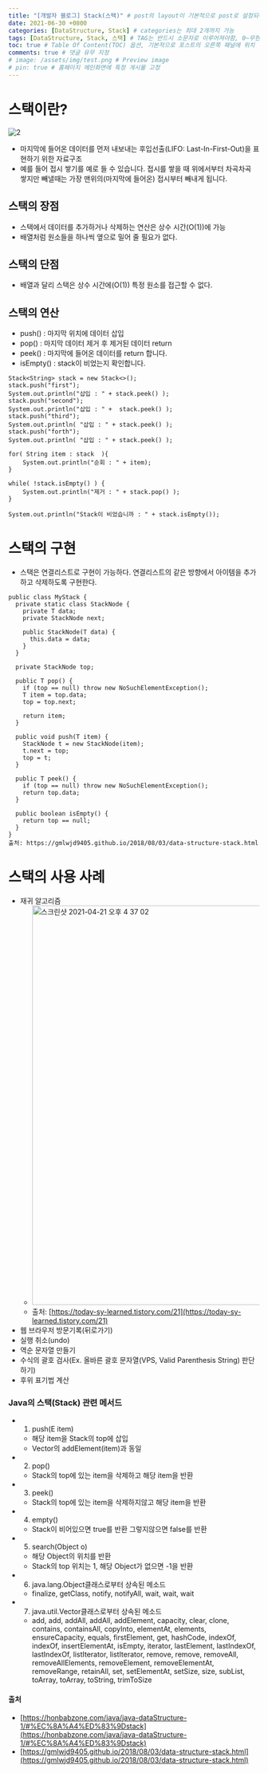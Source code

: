 ```yaml
---
title: "[개발자 블로그] Stack(스택)" # post의 layout이 기본적으로 post로 설정되어있어서 Front Matter에 따로 layout변수를 만들어 주지 않아도 됨
date: 2021-06-30 +0800
categories: [DataStructure, Stack] # categories는 최대 2개까지 가능
tags: [DataStructure, Stack, 스택] # TAG는 반드시 소문자로 이루어져야함, 0~무한개까지 지정 가능
toc: true # Table Of Content(TOC) 옵션, 기본적으로 포스트의 오른쪽 패널에 위치
comments: true # 댓글 유무 지정
# image: /assets/img/test.png # Preview image
# pin: true # 홈페이지 메인화면에 특정 게시물 고정
---
```


# 스택이란?
![2](https://user-images.githubusercontent.com/44339530/115507464-221d6a00-a2b7-11eb-9fce-6594270d9945.png)<br>

- 마지막에 들어온 데이터를 먼저 내보내는 후입선출(LIFO: Last-In-First-Out)을 표현하기 위한 자료구조
- 예를 들어 접시 쌓기를 예로 들 수 있습니다. 접시를 쌓을 때 위에서부터 차곡차곡 쌓지만 빼낼때는 가장 맨위의(마지막에 들어온) 접시부터 빼내게 됩니다.

## 스택의 장점
- 스택에서 데이터를 추가하거나 삭제하는 연산은 상수 시간(O(1))에 가능
- 배열처럼 원소들을 하나씩 옆으로 밀어 줄 필요가 없다.

## 스택의 단점
- 배열과 달리 스택은 상수 시간에(O(1)) 특정 원소를 접근할 수 없다.

## 스택의 연산
- push() : 마지막 위치에 데이터 삽입
- pop() : 마지막 데이터 제거 후 제거된 데이터 return
- peek() : 마지막에 들어온 데이터를 return 합니다.
- isEmpty() : stack이 비었는지 확인합니다.

~~~
Stack<String> stack = new Stack<>();
stack.push("first");
System.out.println("삽입 : " + stack.peek() );
stack.push("second");
System.out.println("삽입 : " +  stack.peek() );
stack.push("third");
System.out.println( "삽입 : " + stack.peek() );
stack.push("forth");
System.out.println( "삽입 : " + stack.peek() );

for( String item : stack  ){
    System.out.println("순회 : " + item);
}

while( !stack.isEmpty() ) {
    System.out.println("제거 : " + stack.pop() ); 
}

System.out.println("Stack이 비었습니까 : " + stack.isEmpty());
~~~

# 스택의 구현
- 스택은 연결리스트로 구현이 가능하다.  연결리스트의 같은 방향에서 아이템을 추가하고 삭제하도록 구현한다.

~~~
public class MyStack {
  private static class StackNode {
    private T data;
    private StackNode next;

    public StackNode(T data) {
      this.data = data;
    }
  }

  private StackNode top;

  public T pop() {
    if (top == null) throw new NoSuchElementException();
    T item = top.data;
    top = top.next;

    return item;
  }

  public void push(T item) {
    StackNode t = new StackNode(item);
    t.next = top;
    top = t;
  }

  public T peek() {
    if (top == null) throw new NoSuchElementException();
    return top.data;
  }

  public boolean isEmpty() {
    return top == null;
  }
}
출처: https://gmlwjd9405.github.io/2018/08/03/data-structure-stack.html
~~~

# 스택의 사용 사례
- 재귀 알고리즘
    - <img width="801" alt="스크린샷 2021-04-21 오후 4 37 02" src="https://user-images.githubusercontent.com/44339530/115515149-cdcab800-a2bf-11eb-8efb-08ec25360635.png">
    - 출처: [https://today-sy-learned.tistory.com/21](https://today-sy-learned.tistory.com/21)
- 웹 브라우저 방문기록(뒤로가기)
- 실행 취소(undo)
- 역순 문자열 만들기
- 수식의 괄호 검사(Ex. 올바른 괄호 문자열(VPS, Valid Parenthesis String) 판단하기)
- 후위 표기법 계산

### Java의 스택(Stack) 관련 메서드
- 1) push(E item)
    - 해당 item을 Stack의 top에 삽입
    - Vector의 addElement(item)과 동일
- 2) pop()
    - Stack의 top에 있는 item을 삭제하고 해당 item을 반환
- 3) peek()
    - Stack의 top에 있는 item을 삭제하지않고 해당 item을 반환
- 4) empty()
    - Stack이 비어있으면 true를 반환 그렇지않으면 false를 반환
- 5) search(Object o)
    - 해당 Object의 위치를 반환
    - Stack의 top 위치는 1, 해당 Object가 없으면 -1을 반환
- 6) java.lang.Object클래스로부터 상속된 메소드
    - finalize, getClass, notify, notifyAll, wait, wait, wait
- 7) java.util.Vector클래스로부터 상속된 메소드
    - add, add, addAll, addAll, addElement, capacity, clear, clone, contains, containsAll, copyInto, elementAt, elements, ensureCapacity, equals, firstElement, get, hashCode, indexOf, indexOf, insertElementAt, isEmpty, iterator, lastElement, lastIndexOf, lastIndexOf, listIterator, listIterator, remove, remove, removeAll, removeAllElements, removeElement, removeElementAt, removeRange, retainAll, set, setElementAt, setSize, size, subList, toArray, toArray, toString, trimToSize

#### 출처
- [https://honbabzone.com/java/java-dataStructure-1/#%EC%8A%A4%ED%83%9Dstack](https://honbabzone.com/java/java-dataStructure-1/#%EC%8A%A4%ED%83%9Dstack)
- [https://gmlwjd9405.github.io/2018/08/03/data-structure-stack.html](https://gmlwjd9405.github.io/2018/08/03/data-structure-stack.html)